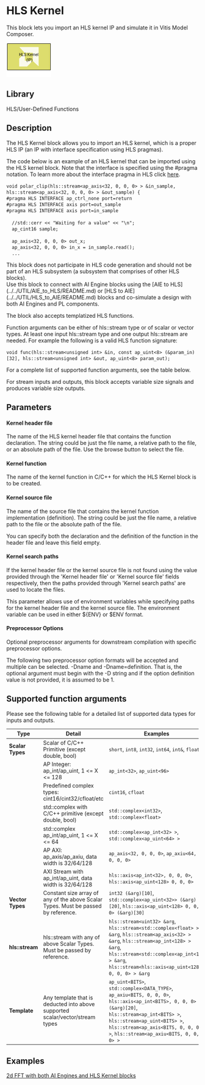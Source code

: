 # HLS Kernel

This block lets you import an HLS kernel IP and simulate it in Vitis Model Composer. 

![](./Images/block.png)

## Library

HLS/User-Defined Functions

## Description

The HLS Kernel block allows you to import an HLS kernel, which is a
proper HLS IP (an IP with interface specification using HLS pragmas).

The code below is an example of an HLS kernel that can be imported using the HLS kernel block. Note that the interface is specified using the #pragma notation. To learn more about the interface pragma in HLS click [here](https://docs.xilinx.com/r/en-US/ug1399-vitis-hls/pragma-HLS-interface).  

```
void polar_clip(hls::stream<ap_axis<32, 0, 0, 0> > &in_sample, hls::stream<ap_axis<32, 0, 0, 0> > &out_sample) {
#pragma HLS INTERFACE ap_ctrl_none port=return
#pragma HLS INTERFACE axis port=out_sample
#pragma HLS INTERFACE axis port=in_sample

  //std::cerr << "Waiting for a value" << "\n";
  ap_cint16 sample;

  ap_axis<32, 0, 0, 0> out_x;
  ap_axis<32, 0, 0, 0> in_x = in_sample.read();
  ...
```

<div class="noteBox">
This block does not participate in HLS code generation and should
not be part of an HLS subsystem (a subsystem that comprises of other HLS blocks).
</div>


<div class="noteBox">
Use this block to connect with AI Engine blocks using the [AIE to HLS](../../UTIL/AIE_to_HLS/README.md) or [HLS to AIE](../../UTIL/HLS_to_AIE/README.md) blocks and co-simulate a design with both AI
Engines and PL components.
</div>

The block also accepts templatized HLS functions.

Function arguments can be either of hls::stream type or of scalar or vector types. At least one input hls::stream type and one output hls::stream are needed. 
For example the following is a valid HLS function signature:

``` pre
void func(hls::stream<unsigned int> &in, const ap_uint<8> (&param_in)[32], hls::stream<unsigned int> &out, ap_uint<8> param_out);
```
For a complete list of supported function arguments, see the table below.

For stream inputs and outputs, this block accepts variable size signals
and produces variable size outputs. 

## Parameters
#### Kernel header file
The name of the HLS kernel header file that contains the function declaration. The string could be just the file name, a relative path to the file, or an absolute path of the file. Use the browse button to select the file.

#### Kernel function
The name of the kernel function in C/C++ for which the HLS Kernel block is to be created.

#### Kernel source file
The name of the source file that contains the kernel function implementation (definition). The string could be just the file name, a relative path to the file or the absolute path of the file.

You can specify both the declaration and the definition of the function in the header file and leave this field empty.

#### Kernel search paths
If the kernel header file or the kernel source file is not found using the value provided through the 'Kernel header file' or 'Kernel source file' fields respectively, then the paths provided through 'Kernel search paths' are used to locate the files.

This parameter allows use of environment variables while specifying paths for the kernel header file and the kernel source file. The environment variable can be used in either ${ENV} or $ENV format.

#### Preprocessor Options
Optional preprocessor arguments for downstream compilation with specific preprocessor options.

The following two preprocessor option formats will be accepted and multiple can be selected. -Dname and -Dname=definition. That is, the optional argument must begin with the -D string and if the option definition value is not provided, it is assumed to be 1.

## Supported function arguments
Please see the following table for a detailed list of supported data types for inputs and outputs.

| Type	    | Detail	| Examples |
| ----      | ----      | -------- |
| **Scalar Types** | Scalar of C/C++ Primitive (except double, bool) | 	`short`, `int8`, `int32`, `int64`, `int&`, `float&` |
|               | AP Integer: ap_int/ap_uint<X>, 1 <= X <= 128 | `ap_int<32>`, `ap_uint<96>` |
|               | Predefined complex types: cint16/cint32/cfloat/etc | `cint16`, `cfloat` |
|               | std::complex with C/C++ primitive (except double, bool) | `std::complex<int32>`, `std::complex<float>` |
|               | std::complex  ap_int/ap_uint<X>, 1 <= X <= 64	| `std::complex<ap_int<32> >`, `std::complex<ap_uint<64> >` |
|               | AP AXI: ap_axis/ap_axiu, data width is 32/64/128 | `ap_axis<32, 0, 0, 0>`, `ap_axiu<64, 0, 0, 0>` |
|               | AXI Stream with ap_int/ap_uint, data width is 32/64/128 | `hls::axis<ap_int<32>, 0, 0, 0>`, `hls::axis<ap_uint<128> 0, 0, 0>` |
| **Vector Types** | Constant size array of any of the above Scalar Types. Must be passed by reference. | `int32 (&arg)[10]`, `std::complex<ap_uint<32>> (&arg)[20]`, `hls::axis<ap_uint<128> 0, 0, 0> (&arg)[30]` |
| **hls::stream** | hls::stream with any of above Scalar Types. Must be passed by reference. | `hls::stream<uint32> &arg`, `hls::stream<std::complex<float> > &arg`, `hls::stream<ap_axis<32> > &arg`, `hls::stream<ap_int<128> > &arg`, `hls::stream<std::complex<ap_int<16> > &arg`, `hls::stream<hls::axis<ap_uint<128> 0, 0, 0> > &arg` |
| **Template**	| Any template that is deducted into above supported scalar/vector/stream types | `ap_uint<BITS>`, `std::complex<DATA_TYPE>`, `ap_axiu<BITS, 0, 0, 0>`, `hls::axis<ap_int<BITS>, 0, 0, 0> (&arg)[20]`, `hls::stream<ap_int<BITS> >`, `hls::stream<ap_uint<BITS> >`, `hls::stream<ap_axis<BITS, 0, 0, 0> >`, `hls::stream<ap_axiu<BITS, 0, 0, 0> >` |

## Examples
[2d FFT with both AI Engines and HLS Kernel blocks](https://github.com/Xilinx/Vitis_Model_Composer/blob/HEAD/Examples/AIENGINE_plus_PL/AIE_HLS/FFT2D)


